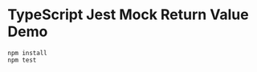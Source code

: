 TypeScript Jest Mock Return Value Demo
====================================

```
npm install
npm test
```
